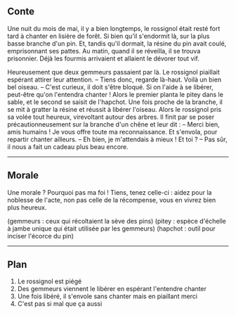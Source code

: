 ## Conte

Une nuit du mois de mai, il y a bien longtemps, le rossignol était resté fort tard à chanter en lisière de forêt. Si bien qu'il s'endormit là, sur la plus basse branche d'un pin. Et, tandis qu'il dormait, la résine du pin avait coulé, emprisonnant ses pattes. Au matin, quand il se réveilla, il se trouva prisonnier. Déjà les fourmis arrivaient et allaient le dévorer tout vif.

Heureusement que deux gemmeurs passaient par là. Le rossignol piaillait espérant attirer leur attention.
	– Tiens donc, regarde là-haut. Voilà un bien bel oiseau.
	– C'est curieux, il doit s'être bloqué. Si on l'aide à se libérer, peut-être qu'on l'entendra chanter !
Alors le premier planta le pitey dans le sable, et le second se saisit de l'hapchot. Une fois proche de la branche, il se mit à gratter la résine et réussit à libérer l'oiseau. Alors le rossignol pris sa volée tout heureux, virevoltant autour des arbres. Il finit par se poser précautionneusement sur la branche d'un chêne et leur dit :
	– Merci bien, amis humains ! Je vous offre toute ma reconnaissance.
Et s'envola, pour repartir chanter ailleurs.
	– Eh bien, je m'attendais à mieux ! Et toi ?
	– Pas sûr, il nous a fait un cadeau plus beau encore.

___

## Morale

Une morale ? Pourquoi pas ma foi !
Tiens, tenez celle-ci : aidez pour la noblesse de l'acte, non pas celle de la récompense, vous en vivrez bien plus heureux.

(gemmeurs : ceux qui récoltaient la sève des pins)
(pitey : espèce d'échelle à jambe unique qui était utilisée par les gemmeurs)
(hapchot : outil pour inciser l'écorce du pin)


___

## Plan

1. Le rossignol est piégé
2. Des gemmeurs viennent le libérer en espérant l'entendre chanter
3. Une fois libéré, il s'envole sans chanter mais en piaillant merci
4. C'est pas si mal que ça aussi
